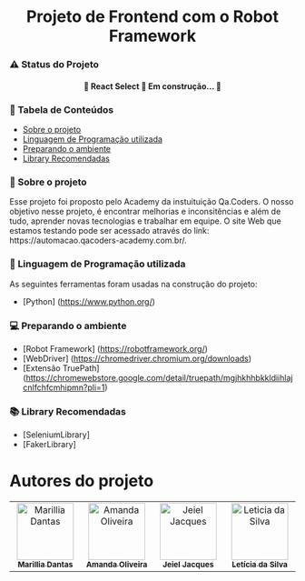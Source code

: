 <h1 align="center">Projeto de Frontend com o Robot Framework</h1>

### ⚠️ Status do Projeto 

<h4 align="center"> 
	🚧  React Select 🚀 Em construção...  🚧
</h4>

### 📑 Tabela de Conteúdos
   * [Sobre o projeto](#🎯-sobre-o-projeto)
   * [Linguagem de Programação utilizada](#🔗-linguagem-de-programação-utilizada)
   * [Preparando o ambiente](#💻-preparando-o-ambiente)
   * [Library Recomendadas](#📚-library-recomendadas)
  
### 🎯 Sobre o projeto 
<p> Esse projeto foi proposto pelo Academy da instuituição Qa.Coders. O nosso objetivo nesse projeto, é encontrar melhorias e inconsitências e além de tudo, aprender novas tecnologias e trabalhar em equipe. O site Web que estamos testando pode ser acessado através do link: https://automacao.qacoders-academy.com.br/. 

### 🔗 Linguagem de Programação utilizada
As seguintes ferramentas foram usadas na construção do projeto:
- [Python] (<https://www.python.org/>)


### 💻 Preparando o ambiente 
- [Robot Framework] (<https://robotframework.org/>)
- [WebDriver] (<https://chromedriver.chromium.org/downloads>)
- [Extensão TruePath] (<https://chromewebstore.google.com/detail/truepath/mgjhkhhbkkldiihlajcnlfchfcmhipmn?pli=1>)


### 📚 Library Recomendadas
- [SeleniumLibrary]
- [FakerLibrary]

# Autores do projeto
<table>
  <tbody>
    <tr>
      <td align="center" valign="top" width="14.28%"><a href="https://www.linkedin.com/in/marilliadantas/"><img src="https://avatars.githubusercontent.com/u/105676314?v=4" width="100px;" alt="Marillia Dantas"/><br /><sub><b>Marillia Dantas</b></sub></a><br /><a href="https://github.com/marilliadantas"</td><td align="center" valign="top" width="14.28%"><a href="https://www.linkedin.com/in/amandaoliveira--/"><img src="https://avatars.githubusercontent.com/u/73588768?v=4" width="100px;" alt="Amanda Oliveira"/><br /><sub><b>Amanda Oliveira</b></sub></a><br /><a href="https://github.com/Amandatec"</td><td align="center" valign="top" width="14.28%"><a href="https://www.linkedin.com/in/jeieljacques/"><img src="https://avatars.githubusercontent.com/u/133384467?v=4" width="100px;" alt="Jeiel Jacques"/><br /><sub><b>Jeiel Jacques</b></sub></a><br /><a href="https://github.com/JeielJacques"</td> <td align="center" valign="top" width="14.28%"><a href="https://www.linkedin.com/in/aleticia-da-silva/"><img src="https://avatars.githubusercontent.com/u/61994404?v=4" width="100px;" alt="Leticia da Silva"/><br /><sub><b>Letícia da Silva</b></sub></a><br /><a href="https://github.com/ALeticiadaSilva"</td>
